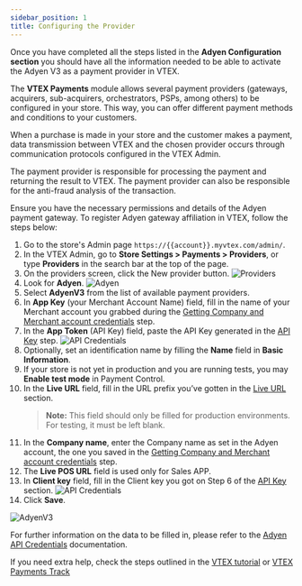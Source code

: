 ```yaml
---
sidebar_position: 1
title: Configuring the Provider
---
```



Once you have completed all the steps listed in the **Adyen Configuration section** you should have all the information needed to be able to activate the Adyen V3 as a payment provider in VTEX.

The **VTEX Payments** module allows several payment providers (gateways, acquirers, sub-acquirers, orchestrators, PSPs, among others) to be configured in your store. This way, you can offer different payment methods and conditions to your customers.

When a purchase is made in your store and the customer makes a payment, data transmission between VTEX and the chosen provider occurs through communication protocols configured in the VTEX Admin.

The payment provider is responsible for processing the payment and returning the result to VTEX. The payment provider can also be responsible for the anti-fraud analysis of the transaction.

Ensure you have the necessary permissions and details of the Adyen payment gateway. To register Adyen gateway affiliation in VTEX, follow the steps below:

1. Go to the store's Admin page `https://{{account}}.myvtex.com/admin/`.
2. In the VTEX Admin, go to **Store Settings > Payments > Providers**, or type **Providers** in the search bar at the top of the page.
3. On the providers screen, click the New provider button.
   ![Providers](https://i.imgur.com/mjkoQTi.png)
4. Look for **Adyen**.
   ![Adyen](https://i.imgur.com/kIo1GBC.png)
5. Select **AdyenV3** from the list of available payment providers.
6. In **App Key** (your Merchant Account Name) field, fill in the name of your Merchant account you grabbed during the [Getting Company and Merchant account credentials](../adyen-configuration/getting-credentials.md) step.
7. In the **App Token** (API Key) field, paste the API Key generated in the [API Key](../adyen-configuration/api-key.md) step.
   ![API Credentials](https://i.imgur.com/Ih85Tus.png)
8. Optionally, set an identification name by filling the **Name** field in **Basic Information**.
9. If your store is not yet in production and you are running tests, you may **Enable test mode** in Payment Control.
10. In the **Live URL** field, fill in the URL prefix you’ve gotten in the [Live URL](../adyen-configuration/live-url.md) section.
    > **Note:** This field should only be filled for production environments. For testing, it must be left blank.
11. In the **Company name**, enter the Company name as set in the Adyen account, the one you saved in the [Getting Company and Merchant account credentials](../adyen-configuration/getting-credentials.md) step.
12. The **Live POS URL** field is used only for Sales APP.
13. In **Client key** field, fill in the Client key you got on Step 6 of the [API Key](../adyen-configuration/api-key.md) section.
    ![API Credentials](https://i.imgur.com/1W8F8FE.png)
14. Click **Save**.

![AdyenV3](https://i.imgur.com/uleOsY1.png)

For further information on the data to be filled in, please refer to the [Adyen API Credentials](https://docs.adyen.com/development-resources/api-credentials/) documentation.

If you need extra help, check the steps outlined in the [VTEX tutorial](https://help.vtex.com/tutorial/registering-gateway-affiliations--tutorials_444) or [VTEX Payments Track](https://help.vtex.com/tracks/payments--6GAS7ZzGAm7AGoEAwDbwJG/7pAEMAo4iqNHwYOarZ3zgm)

